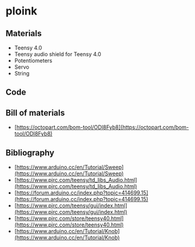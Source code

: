 # ploink

## Materials

* Teensy 4.0
* Teensy audio shield for Teensy 4.0
* Potentiometers
* Servo
* String

## Code

## Bill of materials

* [https://octopart.com/bom-tool/ODl8Fyb8](https://octopart.com/bom-tool/ODl8Fyb8)

## Bibliography

* [https://www.arduino.cc/en/Tutorial/Sweep](https://www.arduino.cc/en/Tutorial/Sweep)
* [https://www.pjrc.com/teensy/td_libs_Audio.html](https://www.pjrc.com/teensy/td_libs_Audio.html)
* [https://forum.arduino.cc/index.php?topic=414699.15](https://forum.arduino.cc/index.php?topic=414699.15)
* [https://www.pjrc.com/teensy/gui/index.html](https://www.pjrc.com/teensy/gui/index.html)
* [https://www.pjrc.com/store/teensy40.html](https://www.pjrc.com/store/teensy40.html)
* [https://www.arduino.cc/en/Tutorial/Knob](https://www.arduino.cc/en/Tutorial/Knob)
